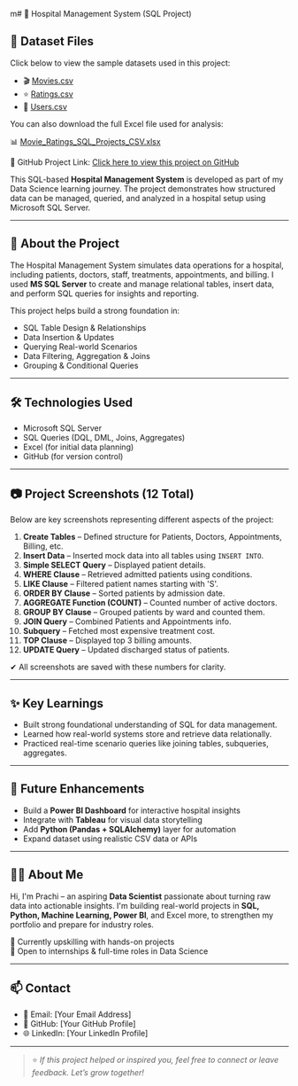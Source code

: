 m# 🏥 Hospital Management System (SQL Project)

## 📂 Dataset Files

Click below to view the sample datasets used in this project:

- 🎬 [Movies.csv](./MOVIE_RATINGS_CSV/Movies.csv)  
- ⭐ [Ratings.csv](./MOVIE_RATINGS_CSV/Ratings.csv)  
- 👤 [Users.csv](./MOVIE_RATINGS_CSV/Users.csv)

You can also download the full Excel file used for analysis:

📊 [Movie_Ratings_SQL_Projects_CSV.xlsx](./MOVIE_RATINGS_CSV/Movie_Ratings_SQL_Projects_CSV.xlsx)

🔗 GitHub Project Link: [Click here to view this project on GitHub](https://github.com/prachi-singh-ds/Movie_Ratings_Dashboard_SQL)

This SQL-based **Hospital Management System** is developed as part of my Data Science learning journey. The project demonstrates how structured data can be managed, queried, and analyzed in a hospital setup using Microsoft SQL Server.

---

## 📌 About the Project

The Hospital Management System simulates data operations for a hospital, including patients, doctors, staff, treatments, appointments, and billing. I used **MS SQL Server** to create and manage relational tables, insert data, and perform SQL queries for insights and reporting.

This project helps build a strong foundation in:

- SQL Table Design & Relationships  
- Data Insertion & Updates  
- Querying Real-world Scenarios  
- Data Filtering, Aggregation & Joins  
- Grouping & Conditional Queries  

---

## 🛠 Technologies Used

- Microsoft SQL Server  
- SQL Queries (DQL, DML, Joins, Aggregates)  
- Excel (for initial data planning)  
- GitHub (for version control)

---

## 📷 Project Screenshots (12 Total)

Below are key screenshots representing different aspects of the project:

1. **Create Tables** – Defined structure for Patients, Doctors, Appointments, Billing, etc.  
2. **Insert Data** – Inserted mock data into all tables using `INSERT INTO`.  
3. **Simple SELECT Query** – Displayed patient details.  
4. **WHERE Clause** – Retrieved admitted patients using conditions.  
5. **LIKE Clause** – Filtered patient names starting with 'S'.  
6. **ORDER BY Clause** – Sorted patients by admission date.  
7. **AGGREGATE Function (COUNT)** – Counted number of active doctors.  
8. **GROUP BY Clause** – Grouped patients by ward and counted them.  
9. **JOIN Query** – Combined Patients and Appointments info.  
10. **Subquery** – Fetched most expensive treatment cost.  
11. **TOP Clause** – Displayed top 3 billing amounts.  
12. **UPDATE Query** – Updated discharged status of patients.

✔ All screenshots are saved with these numbers for clarity.

---

## ✨ Key Learnings

- Built strong foundational understanding of SQL for data management.  
- Learned how real-world systems store and retrieve data relationally.  
- Practiced real-time scenario queries like joining tables, subqueries, aggregates.

---

## 🚀 Future Enhancements

- Build a **Power BI Dashboard** for interactive hospital insights  
- Integrate with **Tableau** for visual data storytelling  
- Add **Python (Pandas + SQLAlchemy)** layer for automation  
- Expand dataset using realistic CSV data or APIs  

---

## 👩‍💻 About Me

Hi, I'm Prachi – an aspiring **Data Scientist** passionate about turning raw data into actionable insights. I'm building real-world projects in **SQL, Python, Machine Learning, Power BI**, and Excel  more, to strengthen my portfolio and prepare for industry roles.

📍 Currently upskilling with hands-on projects  
📍 Open to internships & full-time roles in Data Science

---

## 📫 Contact

- 📧 Email: [Your Email Address]  
- 🔗 GitHub: [Your GitHub Profile]  
- 🌐 LinkedIn: [Your LinkedIn Profile]  

---

> ⭐ *If this project helped or inspired you, feel free to connect or leave feedback. Let’s grow together!*
